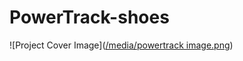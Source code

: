 # PowerTrack-shoes

![Project Cover Image]([/media/powertrack image.png](https://github.com/talya403/PowerTrack-shoes/blob/05733b4e8fd7a0ac26abb4e6148a59abd5213c84/media/powertrack%20image.png))
